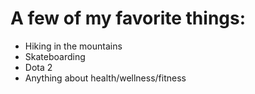 # A few of my favorite things:
- Hiking in the mountains
- Skateboarding
- Dota 2
- Anything about health/wellness/fitness
